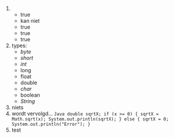 1. 
    * true
    * kan niet
    * true
    * true
    * true
2. types: 
    * *byte*
    * *short*
    * *int*
    * long
    * float
    * double
    * *char*
    * boolean
    * *String*
3. niets
4. wordt vervolgd...
            ```Java
            double sqrtX;
            if (x >= 0) {
                sqrtX = Math.sqrt(x);
                System.out.println(sqrtX);
            } else {
                sqrtX = 0;
                System.out.println("Error");
            }
            ```
5. test